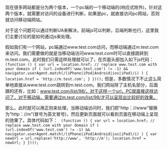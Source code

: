 
现在很多网站都是分为两个版本，一个pc端的一个移动端的(响应式除外)，针对这两个版本，就需要对访问的设备进行判断，如果是pc，就直接访问pc网站，否则就访问移动端网站。

对于这个问题可以通过判断UA来解决，前端js可以判断，后端判断也行，这里我们主要讨论的是如何通过js来处理。

假如我们有一个网站，pc端通过www.test.com访问，而移动端通过m.test.com来访问。我们需要做的就是当移动端访问www.test.com时可以直接跳转到m.test.com。此时我们只需这样处理就可以了，在页面头部加入如下js代码：
`
(function () {
    var url = location.href;
    // replace www.test.com with your domain
    if ( (url.indexOf('www.test.com') != -1) && navigator.userAgent.match(/(iPhone|iPod|Android|ios|iPad)/i) ) {
        location.href = 'http://m.test.com';
    }
})();
`
但是，多数情况下不止这么简单地直接从www.test.com跳转到m.test.com。我们网站除了主机名部分，后面跟的还有，比如：www.test.com/list/98/，对于这样一个url，PC就直接这样访问了，对于移动端，需要通过m.test.com/list/98/才可以呈现出比较好的效果。

那么，此时就可以用正则来处理，当移动端访问时，我们把“http：//www”替换为“http：//m”(冒号为英文冒号)，然后更新页面就可以看到页面在移动端上呈现的效果了。具体代码如下：
    `
    (function () {
        var url = location.href;
        // replace www.test.com with your domain
        if ( (url.indexOf('www.test.com') != -1) && navigator.userAgent.match(/(iPhone|iPod|Android|ios|iPad)/i) ) {
            var newUrl = url.replace('http://www', 'http://m');
            location.href = newUrl;
        }
    })();`